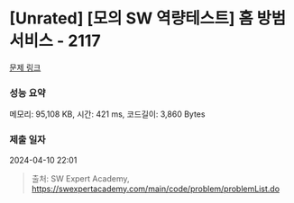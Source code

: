 # [Unrated] [모의 SW 역량테스트] 홈 방범 서비스 - 2117 

[문제 링크](https://swexpertacademy.com/main/code/problem/problemDetail.do?contestProbId=AV5V61LqAf8DFAWu) 

### 성능 요약

메모리: 95,108 KB, 시간: 421 ms, 코드길이: 3,860 Bytes

### 제출 일자

2024-04-10 22:01



> 출처: SW Expert Academy, https://swexpertacademy.com/main/code/problem/problemList.do